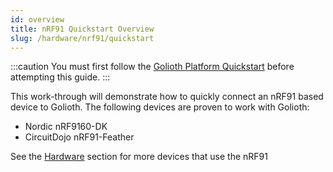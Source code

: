 ```yaml
---
id: overview
title: nRF91 Quickstart Overview
slug: /hardware/nrf91/quickstart
---
```


:::caution
You must first follow the [Golioth Platform Quickstart](/getting-started) before attempting this guide.
:::

This work-through will demonstrate how to quickly connect an nRF91 based device to Golioth. The following devices are proven to work with Golioth:
* Nordic nRF9160-DK
* CircuitDojo nRF91-Feather

See the [Hardware](/hardware) section for more devices that use the nRF91